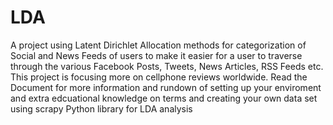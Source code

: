 # LDA
A project using Latent Dirichlet Allocation methods for categorization of Social and News Feeds of users to make it easier for a user to traverse through the various Facebook Posts, Tweets, News Articles, RSS Feeds etc. This project is focusing more on cellphone reviews worldwide. Read the Document for more information and rundown of setting up your enviroment and extra edcuational knowledge on terms and creating your own data set using scrapy Python library for LDA analysis
